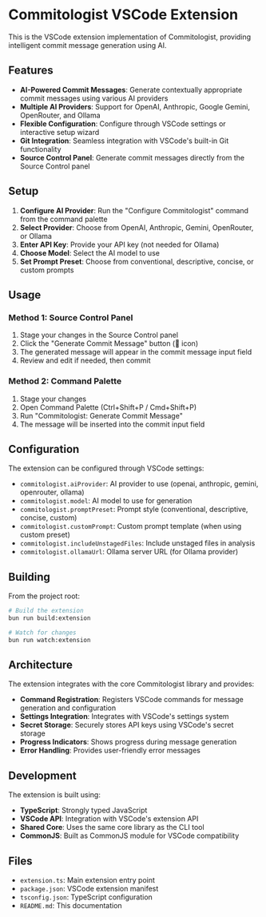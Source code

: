 # Commitologist VSCode Extension

This is the VSCode extension implementation of Commitologist, providing intelligent commit message generation using AI.

## Features

- **AI-Powered Commit Messages**: Generate contextually appropriate commit messages using various AI providers
- **Multiple AI Providers**: Support for OpenAI, Anthropic, Google Gemini, OpenRouter, and Ollama
- **Flexible Configuration**: Configure through VSCode settings or interactive setup wizard
- **Git Integration**: Seamless integration with VSCode's built-in Git functionality
- **Source Control Panel**: Generate commit messages directly from the Source Control panel

## Setup

1. **Configure AI Provider**: Run the "Configure Commitologist" command from the command palette
2. **Select Provider**: Choose from OpenAI, Anthropic, Gemini, OpenRouter, or Ollama
3. **Enter API Key**: Provide your API key (not needed for Ollama)
4. **Choose Model**: Select the AI model to use
5. **Set Prompt Preset**: Choose from conventional, descriptive, concise, or custom prompts

## Usage

### Method 1: Source Control Panel
1. Stage your changes in the Source Control panel
2. Click the "Generate Commit Message" button (📝 icon)
3. The generated message will appear in the commit message input field
4. Review and edit if needed, then commit

### Method 2: Command Palette
1. Stage your changes
2. Open Command Palette (Ctrl+Shift+P / Cmd+Shift+P)
3. Run "Commitologist: Generate Commit Message"
4. The message will be inserted into the commit input field

## Configuration

The extension can be configured through VSCode settings:

- `commitologist.aiProvider`: AI provider to use (openai, anthropic, gemini, openrouter, ollama)
- `commitologist.model`: AI model to use for generation
- `commitologist.promptPreset`: Prompt style (conventional, descriptive, concise, custom)
- `commitologist.customPrompt`: Custom prompt template (when using custom preset)
- `commitologist.includeUnstagedFiles`: Include unstaged files in analysis
- `commitologist.ollamaUrl`: Ollama server URL (for Ollama provider)

## Building

From the project root:

```bash
# Build the extension
bun run build:extension

# Watch for changes
bun run watch:extension
```

## Architecture

The extension integrates with the core Commitologist library and provides:

- **Command Registration**: Registers VSCode commands for message generation and configuration
- **Settings Integration**: Integrates with VSCode's settings system
- **Secret Storage**: Securely stores API keys using VSCode's secret storage
- **Progress Indicators**: Shows progress during message generation
- **Error Handling**: Provides user-friendly error messages

## Development

The extension is built using:

- **TypeScript**: Strongly typed JavaScript
- **VSCode API**: Integration with VSCode's extension API
- **Shared Core**: Uses the same core library as the CLI tool
- **CommonJS**: Built as CommonJS module for VSCode compatibility

## Files

- `extension.ts`: Main extension entry point
- `package.json`: VSCode extension manifest
- `tsconfig.json`: TypeScript configuration
- `README.md`: This documentation